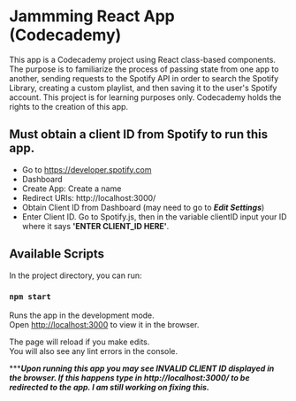# Jammming React App (Codecademy)

This app is a Codecademy project using React class-based components. The purpose is to familiarize the process of passing state from one app to another, sending requests to the Spotify API in order to search the Spotify Library, creating a custom playlist, and then saving it to the user's Spotify account. This project is for learning purposes only. Codecademy holds the rights to the creation of this app. 

## Must obtain a client ID from Spotify to run this app. 
* Go to https://developer.spotify.com
* Dashboard
* Create App: Create a name
* Redirect URIs: http://localhost:3000/
* Obtain Client ID from Dashboard (may need to go to ***Edit Settings***)
* Enter Client ID. Go to Spotify.js, then in the variable clientID input your ID where it says  **'ENTER CLIENT_ID HERE'**.

## Available Scripts

In the project directory, you can run:

### `npm start`

Runs the app in the development mode.\
Open [http://localhost:3000](http://localhost:3000) to view it in the browser.

The page will reload if you make edits.\
You will also see any lint errors in the console.

******Upon running this app you may see INVALID CLIENT ID displayed in the browser. If this happens type in http://localhost:3000/ to be redirected to the app. I am still working on fixing this.***

